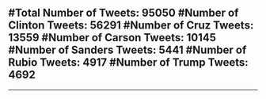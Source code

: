 #Total Number of Tweets: 95050 
#Number of Clinton Tweets: 56291
#Number of Cruz Tweets: 13559
#Number of Carson Tweets: 10145
#Number of Sanders Tweets: 5441
#Number of Rubio Tweets: 4917
#Number of Trump Tweets: 4692
---
---
